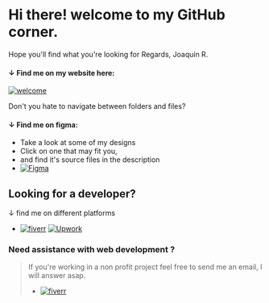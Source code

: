 # Hi there! welcome to my GitHub corner.
Hope you'll find what you're looking for
Regards, Joaquín R.


#### &darr; Find me on my website here:
[![welcome](https://www.figma.com/profile/908314209309808562/cover_image?e406ac33-7ca3-4066-8a3c-23b6c201d15a)](https://bit.ly/personalWebsiteContactMe)

 Don't you hate to navigate between folders and files?
#### &darr; Find me on figma:
- Take a look at some of my designs
- Click on one that may fit you, 
- and find it's source files in the description
- [![Figma](https://th.bing.com/th?id=ODLS.27416eed-7578-439e-ae1c-f0392d225a34&w=32&h=32&qlt=90&pcl=fffffa&o=6&pid=1.2)](https://figma.com/@orientalArg)

## Looking for a developer?
&darr; find me on different platforms
 - [![fiverr](https://th.bing.com/th?id=ODLS.248cca61-4987-4b0f-9b47-bb2872b2414a&w=32&h=32&qlt=90&pcl=fffffa&o=6&pid=1.2)](https://www.fiverr.com/joaquinreyno623) [![Upwork](https://th.bing.com/th?id=ODLS.102712b1-4c58-4958-a5e6-1977d257f078&w=32&h=32&qlt=90&pcl=fffffa&o=6&pid=1.2)](https://www.upwork.com/freelancers/~0117753d45764f61bb)
 
 ### Need assistance with web development ?
 > If you're working in a non profit project feel free to send me an email, 
 > I will answer asap.
 > - [![fiverr](https://th.bing.com/th?id=ODLS.8f0ce0d8-2449-458c-bf41-a8532cffd6c5&w=32&h=32&qlt=92&pcl=fffffa&o=6&pid=1.2)](emailto:orientalarg@outlook.com)
